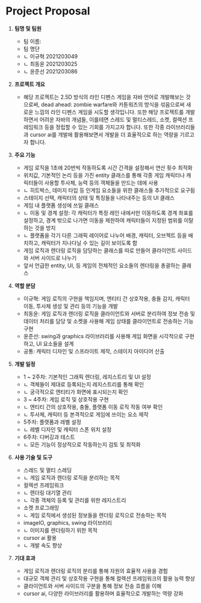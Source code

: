 # Project Proposal

1. **팀명 및 팀원**
   * 팀 이름:
   * 팀 명단
	- ㄴ 이규혁 2021203049
	- ㄴ 최동윤 2021203025
	- ㄴ 윤준선 2021203086


2. **프로젝트 개요**
  
	* 해당 프로젝트는 2.5D 방식의 라인 디펜스 게임을 자바 언어로 개발해보는 것으로써, dead ahead: zombie warfare와 카툰워즈의 방식을 섞음으로써 새로운 느낌의 라인 디펜스 게임을 시도할 생각입니다. 또한 해당 프로젝트를 개발하면서 어려운 자바의 개념들, 이를테면 스레드 및 멀티스레드, 소켓, 컬렉션 프레임워크 등을 정립할 수 있는 기회를 가지고자 합니다. 또한 각종 라이브러리들과 cursor ai를 개발에 활용해보면서 개발을 더 효율적으로 하는 역량을 기르고자 합니다.


3. **주요 기능**
   - 게임 로직을 1초에 20번씩 작동하도록 시간 간격을 설정해서 연산 횟수 최적화
   - 위치값, 기본적인 논리 등을 가진 entity 클래스를 통해 각종 게임 캐릭터나 캐릭터들이 사용할 투사체, 능력 등의 객체들을 만드는 데에 사용
	* ㄴ 히트박스, 데미지 타입 등 인게임 요소들을 위한 클래스들 추가적으로 요구됨
   - 스테이지 선택, 캐릭터의 상태 및 특징들을 나타내주는 등의 UI 클래스
   - 게임 내 플랫폼 생성에 쓰일 클래스
	* ㄴ 이동 및 경계 설정: 각 캐릭터가 특정 레인 내에서만 이동하도록 경계 좌표를 설정하고, 경계 밖으로 나가면 이동을 제한하여 캐릭터들이 지정된 범위를 이탈하는 것을 방지
	* ㄴ 플랫폼을 각기 다른 그래픽 레이어로 나누어 배경, 캐릭터, 오브젝트 등을 배치하고, 캐릭터가 지나다닐 수 있는 길이 보이도록 함
   - 게임 로직과 렌더링 로직을 담당하는 클래스를 따로 만들어 클라이언트 사이드와 서버 사이드로 나누기
   - 앞서 언급한 entity, UI, 등 게임의 전체적인 요소들의 렌더링을 총괄하는 클래스


4. **역할 분담**
   * 이규혁: 게임 로직의 구현을 책임지며, 엔티티 간 상호작용, 충돌 감지, 캐릭터 이동, 투사체 생성 및 관리 등의 기능을 개발
   * 최동윤: 게임 로직과 렌더링 로직을 클라이언트와 서버로 분리하여 정보 전송 및 데이터 처리를 담당 및 소켓을 사용해 게임 상태를 클라이언트로 전송하는 기능 구현
   * 윤준선: swing과 graphics 라이브러리를 사용해 게임 화면을 시각적으로 구현하고, UI 요소들을 설계
   * 공통: 캐릭터 디자인 및 스프라이트 제작, 스테이지 아이디어 산출


5. **개발 일정**
   - 1 ~ 2주차: 기본적인 그래픽 렌더링, 레지스트리 및 UI 설정
	* ㄴ 객체들이 제대로 등록되는지 레지스트리를 통해 확인
	* ㄴ 궁극적으로 엔티티가 화면에 표시되는지 확인
   - 3 ~ 4주차: 게임 로직 및 상호작용 구현
	* ㄴ 엔티티 간의 상호작용, 충돌, 플랫폼 이동 로직 작동 여부 확인
	* ㄴ 투사체, 캐릭터 등 본격적으로 게임에 쓰이는 요소 제작
   - 5주차: 플랫폼과 레벨 설정
	* ㄴ 레벨 디자인 및 캐릭터 스폰 위치 설정
   - 6주차: 디버깅과 테스트
	* ㄴ 모든 기능이 정상적으로 작동하는지 검토 및 최적화


6. **사용 기술 및 도구**
   - 스레드 및 멀티 스레딩
	* ㄴ 게임 로직과 렌더링 로직을 분리하는 목적
   - 컬렉션 프레임워크
	* ㄴ 렌더링 대기열 관리
	* ㄴ 각종 객체의 등록 및 관리를 위한 레지스트리
   - 소켓 프로그래밍
	* ㄴ 게임 로직에서 생성된 정보들을 렌더링 로직으로 전송하는 목적
   - imageIO, graphics, swing 라이브러리
	* ㄴ 이미지를 렌더링하기 위한 목적
   - cursor ai 활용
   	* ㄴ 개발 속도 향상


7. **기대 효과**
   * 게임 로직과 렌더링 로직의 분리를 통해 자원의 효율적 사용을 경험
   * 대규모 객체 관리 및 상호작용 구현을 통해 컬렉션 프레임워크의 활용 능력 향상
   * 클라이언트와 서버 사이드의 구분을 통해 정보 전송 흐름을 이해
   * cursor ai, 다양한 라이브러리를 활용하며 효율적으로 개발하는 역량 강화
